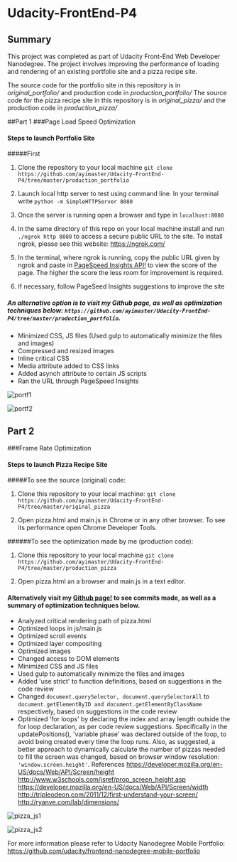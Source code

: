 # Udacity-FrontEnd-P4
## Summary

This project was completed as part of Udacity Front-End Web Developer Nanodegree. The project involves improving the performance of loading and rendering of an existing portfolio site and a pizza recipe site. 

The source code for the portfolio site in this repository is in *original_portfolio/* and production code in *production_portfolio/*
The source code for the pizza recipe site in this repository is in *original_pizza/* and the production code in *production_pizza/*

##Part 1
###Page Load Speed Optimization
#### Steps to launch Portfolio Site
#####First
1. Clone the repository to your local machine
```git clone https://github.com/ayimaster/Udacity-FrontEnd-P4/tree/master/production_portfolio```

2. Launch local http server to test using command line. In your terminal write
```python -m SimpleHTTPServer 8080```

3. Once the server is running open a browser and type in 
```localhost:8080```
 
4. In the same directory of this repo on your local machine install and run ```./ngrok http 8080``` to access a secure public URL to the site. To install ngrok, please see this website: https://ngrok.com/
 
5. In the terminal, where ngrok is running, copy the public URL given by ngrok and paste in [PageSpeed Insights API!](https://developers.google.com/speed/pagespeed/insights/) to view the score of the page. The higher the score the less room for improvement is required. 

6. If necessary, follow PageSeed Insights suggestions to improve the site

##### An alternative option is to visit my Github page, as well as optimization techniques below: ```https://github.com/ayimaster/Udacity-FrontEnd-P4/tree/master/production_portfolio```. 

- Minimized CSS, JS files (Used gulp to automatically minimize the files and images)
- Compressed and resized images
- Inline critical CSS
- Media attribute added to CSS links
- Added asynch attribute to certain JS scripts
- Ran the URL through PageSpeed Insights

![portf1](https://cloud.githubusercontent.com/assets/10465533/11296403/369fddcc-8f72-11e5-991e-75cae00481b9.png)

![portf2](https://cloud.githubusercontent.com/assets/10465533/11296405/37df6d1a-8f72-11e5-91f5-6c35b4abeb3c.png)


## Part 2
###Frame Rate Optimization
#### Steps to launch Pizza Recipe Site
#####To see the source (original) code:
1. Clone this repository to your local machine: 
```git clone https://github.com/ayimaster/Udacity-FrontEnd-P4/tree/master/original_pizza```

2. Open pizza.html and main.js in Chrome or in any other browser. 
   To see its performance open Chrome Developer Tools. 

######To see the optimization made by me (production code):
1. Clone this repository to your local machine
```git clone https://github.com/ayimaster/Udacity-FrontEnd-P4/tree/master/production_pizza```

2. Open pizza.html an a browser and main.js in a text editor.

#### Alternatively visit my [Github page!](https://github.com/ayimaster/Udacity-FrontEnd-P4/tree/master/production_pizza) to see commits made, as well as a summary of optimization techniques below. 
- Analyzed critical rendering path of pizza.html
- Optimized loops in js/main.js
- Optimized scroll events
- Optimized layer compositing
- Optimized images
- Changed access to DOM elements
- Minimized CSS and JS files
- Used gulp to automatically minimize the files and images
- Added 'use strict' to function definitions, based on suggestions in the code review
- Changed ```document.querySelector, document.querySelectorAll``` to ```document.getElementByID and document.getElementByClassName``` respectively, based on suggestions in the code review
- Optimized 'for loops' by declaring the index and array length outside the for loop declaration, as per code review suggestions. Specifically in the updatePositions(), 'variable phase' was declared outside of the loop, to avoid being created every time the loop runs. Also, as suggested, a better approach to dynamically calculate the number of pizzas needed to fill the screen was changed, based on browser window resolution: ```'window.screen.height'```.
References
https://developer.mozilla.org/en-US/docs/Web/API/Screen/height
http://www.w3schools.com/jsref/prop_screen_height.asp
https://developer.mozilla.org/en-US/docs/Web/API/Screen/width
http://tripleodeon.com/2011/12/first-understand-your-screen/
http://ryanve.com/lab/dimensions/ 


![pizza_js1](https://cloud.githubusercontent.com/assets/10465533/11296401/34017e72-8f72-11e5-8cef-24e6fb34b44f.png)

![pizza_js2](https://cloud.githubusercontent.com/assets/10465533/11296402/3519fb72-8f72-11e5-8bdd-bf9c403a5fd2.png)

For more information please refer to Udacity Nanodegree Mobile Portfolio: https://github.com/udacity/frontend-nanodegree-mobile-portfolio
